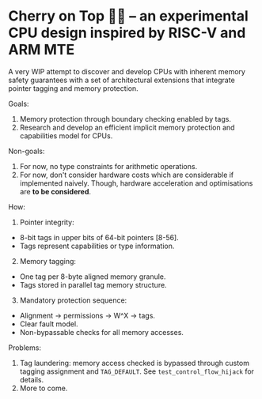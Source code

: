 # Cherry on Top 🍒🔝 – an experimental CPU design inspired by RISC-V and ARM MTE

A very WIP attempt to discover and develop CPUs with inherent memory safety guarantees with a set of architectural extensions that integrate pointer tagging and memory protection.

Goals:
1. Memory protection through boundary checking enabled by tags.
2. Research and develop an efficient implicit memory protection and capabilities model for CPUs.

Non-goals:
1. For now, no type constraints for arithmetic operations.
2. For now, don't consider hardware costs which are considerable
   if implemented naively.  Though, hardware acceleration and
   optimisations are **to be considered**.

How:
1. Pointer integrity:
  * 8-bit tags in upper bits of 64-bit pointers \[8-56].
  * Tags represent capabilities or type information.
2. Memory tagging:
  * One tag per 8-byte aligned memory granule.
  * Tags stored in parallel tag memory structure.
3. Mandatory protection sequence:
  * Alignment → permissions → W^X → tags.
  * Clear fault model.
  * Non-bypassable checks for all memory accesses.

Problems:
1. Tag laundering: memory access checked is bypassed through custom tagging assignment and `TAG_DEFAULT`.  See `test_control_flow_hijack` for details.
2. More to come.
